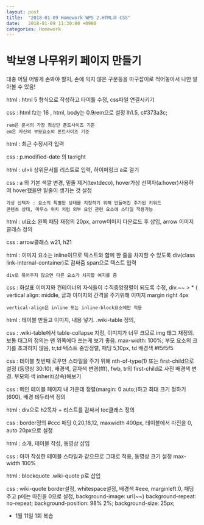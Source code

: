 ```yaml
---
layout: post
title:  "2018-01-09 Homework WPS 2.HTML과 CSS"
date:   2018-01-09 11:30:00 +0900
categories: Homework
---
```


# 박보영 나무위키 페이지 만들기

대충 어딜 어떻게 손봐야 할지, 손에 익지 않은 구문등을 마구잡이로 적어놓아서 나만 알아볼 수 있음!


html : html 5 형식으로 작성하고 타이틀 수정, css파일 연결시키기

css : html fz는 16 , html, body는 0.9rem으로 설정 lh1.5, c#373a3c;

```
rem은 문서의 가장 최상단 폰트사이즈 기준
em은 자신의 부모요소의 폰트사이즈 기준
```

html : 최근 수정시각 입력

css : p.modified-date 의 ta:right

html : ul>li 상위문서를 리스트로 입력, 하이퍼링크 a로 걸기 

css : a 의 기본 색깔 변경, 밑줄 제거(textdeco), hover가상 선택자(a:hover)사용하여 hover했을만 밑줄이 생기는 것 설정

```
가상 선택자 : 요소의 특별한 상태를 지정하기 위해 만들어진 추가된 키워드
콘텐츠 상태, 마우스 위치 처럼 외부 요인 관련 요소에 스타일 적용가능
```

html : ul요소 왼쪽 패딩 재정의 20px, arrow이미지 다운로드 후 삽입, arrow 이미지 클래스 정의

css : arrow클래스 w21, h21

html : 이미지 요소는 inline이므로 텍스트와 함께 한 줄을 차지할 수 있도록 div(class link-internal-container)로 감싸줌
span으로 텍스트 입력

```
div로 묶어주지 않으면 다른 요소가 차지할 여지를 줌
```

css : 화살표 이미지와 컨테이너의 자식들이 수직중앙정렬이 되도록 수정, div.~~ > * {
vertical align: middle, 글과 이미지의 간격을 주기위해 이미지 margin right 4px

```
vertical-align은 inline 또는 inline-block요소에만 적용
```

html : 테이블 만들고 이미지, 내용 넣기. .wiki-table 정의, 


css : .wiki-table에서 table-collapse 지정, 이미지가 너무 크므로  img 태그 재정의. 보통 태그의 정의는 맨 위쪽에다 쓰는게 보기 좋음. max-width: 100%; 부모 요소의 크기를 초과하지 않음, tr,td 텍스트 중앙정렬, 패딩 5,10px, td 배경색 #f5f5f5

css : 테이블 첫번째 로우만 스타일을 주기 위해 nth-of-type(1) 또는 first-child으로 설정 (동영상 30:10), 배경색, 글자색 변경(fff), fwb, tr의 first-child로 사진 배경색 변경. 부모의 색 inherit(상속)해보기

css : 메인 테이블 페이지 내 가운데 정렬(margin: 0 auto;)하고 최대 크기 정하기 (600), 배경 테두리색 정의
 

html : div으로 h2목차 + 리스트를 감싸서 toc클래스 정의

css : border정의 \#ccc 패딩 0,20,18,12, maxwidth 400px, 테이블에서 마진을 0, auto 20px으로 설정 

html : 소개, 테이블 작성, 동영상 삽입

css : 아까 작성한 테이블 스타일과 같으므로 그대로 적용, 동영상 크기 설정 max-width 100%

html : blockquote .wiki-quote p로 삽입

css : wiki-quote border설정, whitespace설정, 배경색 #eee, marginleft 0, 패딩 주고 p에는 마진을 0으로 설정, background-image: url(~~) background-repeat: no-repeat; background-position: 98% 2%; background-size: 25px;

- 1월 11일 1회 복습



















